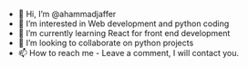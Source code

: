 - 👋 Hi, I’m @ahammadjaffer
- 👀 I’m interested in Web development and python coding
- 🌱 I’m currently learning React for front end development
- 💞️ I’m looking to collaborate on python projects
- 📫 How to reach me - Leave a comment, I will contact you.

<!---
ahammadjaffer/ahammadjaffer is a ✨ special ✨ repository because its `README.md` (this file) appears on your GitHub profile.
You can click the Preview link to take a look at your changes.
--->
